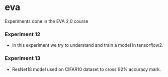 # eva
Experiments done in the EVA 2.0 course

### Experiment 12
* In this experiment we try to understand and train a model in tensorflow2.

### Experiment 13
* ResNet18 model used on CIFAR10 dataset to cross 92% accuracy mark.

